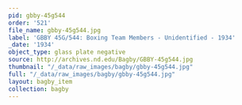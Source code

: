 ```yaml
---
pid: gbby-45g544
order: '521'
file_name: gbby-45g544.jpg
label: 'GBBY 45G/544: Boxing Team Members - Unidentified - 1934'
_date: '1934'
object_type: glass plate negative
source: http://archives.nd.edu/Bagby/GBBY-45g544.jpg
thumbnail: "/_data/raw_images/bagby/gbby-45g544.jpg"
full: "/_data/raw_images/bagby/gbby-45g544.jpg"
layout: bagby_item
collection: bagby
---
```


